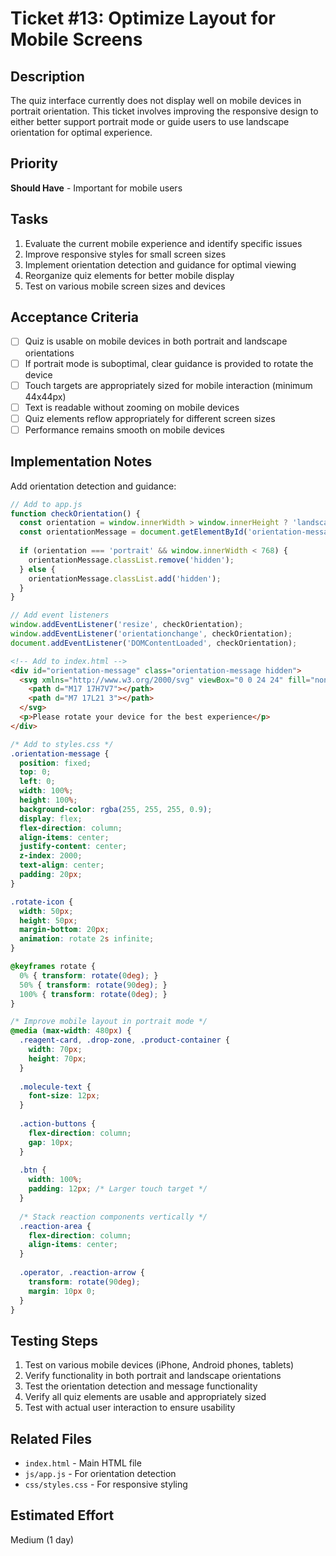 # Ticket #13: Optimize Layout for Mobile Screens

## Description
The quiz interface currently does not display well on mobile devices in portrait orientation. This ticket involves improving the responsive design to either better support portrait mode or guide users to use landscape orientation for optimal experience.

## Priority
**Should Have** - Important for mobile users

## Tasks
1. Evaluate the current mobile experience and identify specific issues
2. Improve responsive styles for small screen sizes
3. Implement orientation detection and guidance for optimal viewing
4. Reorganize quiz elements for better mobile display
5. Test on various mobile screen sizes and devices

## Acceptance Criteria
- [ ] Quiz is usable on mobile devices in both portrait and landscape orientations
- [ ] If portrait mode is suboptimal, clear guidance is provided to rotate the device
- [ ] Touch targets are appropriately sized for mobile interaction (minimum 44x44px)
- [ ] Text is readable without zooming on mobile devices
- [ ] Quiz elements reflow appropriately for different screen sizes
- [ ] Performance remains smooth on mobile devices

## Implementation Notes
Add orientation detection and guidance:

```javascript
// Add to app.js
function checkOrientation() {
  const orientation = window.innerWidth > window.innerHeight ? 'landscape' : 'portrait';
  const orientationMessage = document.getElementById('orientation-message');
  
  if (orientation === 'portrait' && window.innerWidth < 768) {
    orientationMessage.classList.remove('hidden');
  } else {
    orientationMessage.classList.add('hidden');
  }
}

// Add event listeners
window.addEventListener('resize', checkOrientation);
window.addEventListener('orientationchange', checkOrientation);
document.addEventListener('DOMContentLoaded', checkOrientation);
```

```html
<!-- Add to index.html -->
<div id="orientation-message" class="orientation-message hidden">
  <svg xmlns="http://www.w3.org/2000/svg" viewBox="0 0 24 24" fill="none" stroke="currentColor" stroke-width="2" stroke-linecap="round" stroke-linejoin="round" class="rotate-icon">
    <path d="M17 17H7V7"></path>
    <path d="M7 17L21 3"></path>
  </svg>
  <p>Please rotate your device for the best experience</p>
</div>
```

```css
/* Add to styles.css */
.orientation-message {
  position: fixed;
  top: 0;
  left: 0;
  width: 100%;
  height: 100%;
  background-color: rgba(255, 255, 255, 0.9);
  display: flex;
  flex-direction: column;
  align-items: center;
  justify-content: center;
  z-index: 2000;
  text-align: center;
  padding: 20px;
}

.rotate-icon {
  width: 50px;
  height: 50px;
  margin-bottom: 20px;
  animation: rotate 2s infinite;
}

@keyframes rotate {
  0% { transform: rotate(0deg); }
  50% { transform: rotate(90deg); }
  100% { transform: rotate(0deg); }
}

/* Improve mobile layout in portrait mode */
@media (max-width: 480px) {
  .reagent-card, .drop-zone, .product-container {
    width: 70px;
    height: 70px;
  }
  
  .molecule-text {
    font-size: 12px;
  }
  
  .action-buttons {
    flex-direction: column;
    gap: 10px;
  }
  
  .btn {
    width: 100%;
    padding: 12px; /* Larger touch target */
  }
  
  /* Stack reaction components vertically */
  .reaction-area {
    flex-direction: column;
    align-items: center;
  }
  
  .operator, .reaction-arrow {
    transform: rotate(90deg);
    margin: 10px 0;
  }
}
```

## Testing Steps
1. Test on various mobile devices (iPhone, Android phones, tablets)
2. Verify functionality in both portrait and landscape orientations
3. Test the orientation detection and message functionality
4. Verify all quiz elements are usable and appropriately sized
5. Test with actual user interaction to ensure usability

## Related Files
- `index.html` - Main HTML file
- `js/app.js` - For orientation detection
- `css/styles.css` - For responsive styling

## Estimated Effort
Medium (1 day)
